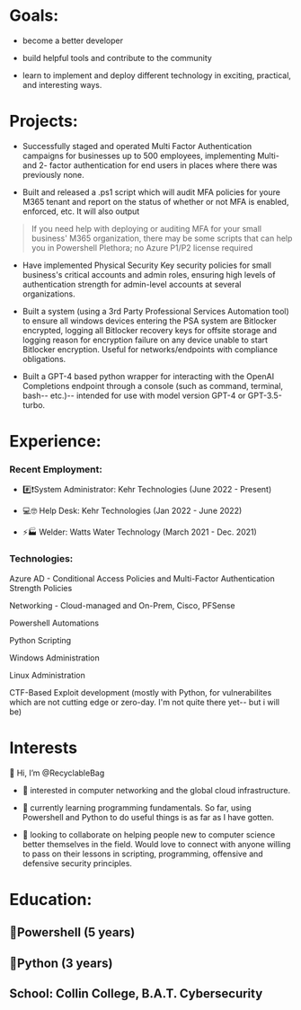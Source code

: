 <h1>Goals:</h1>

- become a better developer

- build helpful tools and contribute to the community

- learn to implement and deploy different technology in exciting, practical, and interesting ways.

<h1>Projects:</h1>

- Successfully staged and operated Multi Factor Authentication campaigns for businesses up to 500 employees, implementing Multi- and 2- factor authentication for end users in places where there was previously none.

- Built and released a .ps1 script which will audit MFA policies for youre M365 tenant and report on the status of whether or not MFA is enabled, enforced, etc. It will also output 
> If you need help with deploying or auditing MFA for your small business' M365 organization, there may be some scripts that can help you in Powershell Plethora; no Azure P1/P2 license required

- Have implemented Physical Security Key security policies for small business's critical accounts and admin roles, ensuring high levels of authentication strength for admin-level accounts at several organizations.

- Built a system (using a 3rd Party Professional Services Automation tool) to ensure all windows devices entering the PSA system are Bitlocker encrypted, logging all Bitlocker recovery keys for offsite storage and logging reason for encryption failure on any device unable to start Bitlocker encryption. Useful for networks/endpoints with compliance obligations.

- Built a GPT-4 based python wrapper for interacting with the OpenAI Completions endpoint through a console (such as command, terminal, bash-- etc.)-- intended for use with model version GPT-4 or GPT-3.5-turbo.

<h1>Experience:</h1>

<h3>Recent Employment:</h3>

- #️⃣❗System Administrator: Kehr Technologies (June 2022 - Present)

- 💻🤓 Help Desk: Kehr Technologies (Jan 2022 - June 2022)

- ⚡🏭 Welder: Watts Water Technology (March 2021 - Dec. 2021)


<h3>Technologies:</h3>

Azure AD - Conditional Access Policies and Multi-Factor Authentication Strength Policies

Networking - Cloud-managed and On-Prem, Cisco, PFSense

Powershell Automations

Python Scripting

Windows Administration

Linux Administration

CTF-Based Exploit development (mostly with Python, for vulnerabilites which are not cutting edge or zero-day. I'm not quite there yet-- but i will be)


<h1>Interests</h1>

👋 Hi, I’m @RecyclableBag

- 👀 interested in computer networking and the global cloud infrastructure.

- 🌱 currently learning programming fundamentals. So far, using Powershell and Python to do useful things is as far as I have gotten.

- 💞️ looking to collaborate on helping people new to computer science better themselves in the field. Would love to connect with anyone willing to pass on their lessons in scripting, programming, offensive and defensive security principles.



<h1>Education:</h1>
<h2>🔷Powershell (5 years)</h2>
<h2>🐍Python (3 years)</h2>
<h2>School: Collin College, B.A.T. Cybersecurity</h2>


<!---
RecyclableBag/RecyclableBag is a ✨ special ✨ repository because its `README.md` (this file) appears on your GitHub profile.
You can click the Preview link to take a look at your changes.
--->
